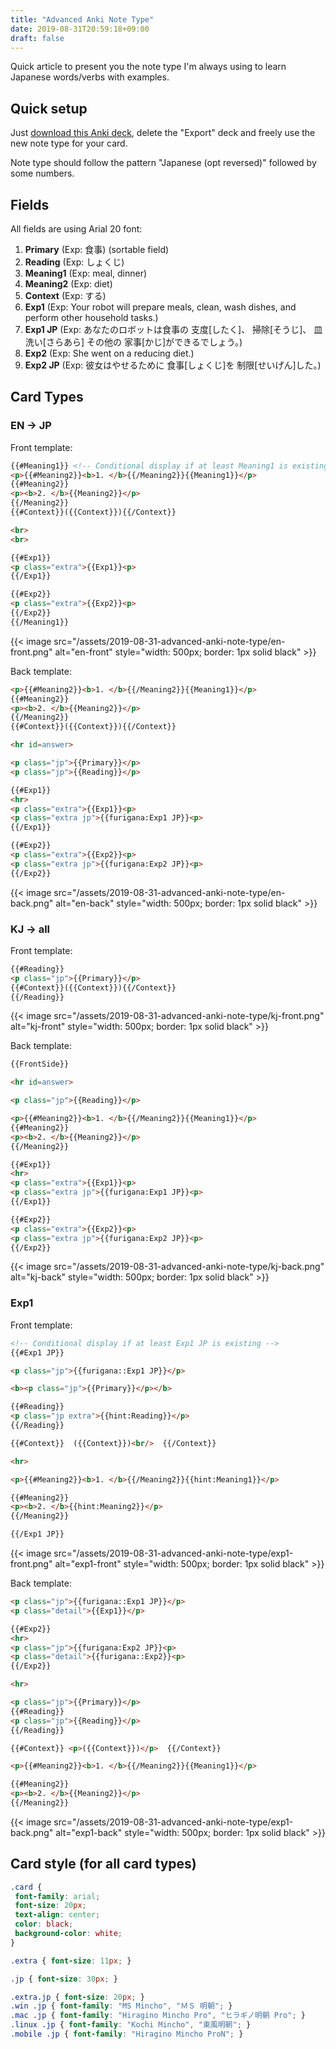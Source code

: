 ```yaml
---
title: "Advanced Anki Note Type"
date: 2019-08-31T20:59:18+09:00
draft: false
---
```


Quick article to present you the note type I'm always using to learn Japanese words/verbs with examples.

## Quick setup

Just [download this Anki deck](/assets/2019-08-31-advanced-anki-note-type/Export.apkg),
delete the "Export" deck and freely use the new note type for your card.

Note type should follow the pattern "Japanese (opt reversed)" followed by some numbers.

## Fields

All fields are using Arial 20 font:

1. **Primary** (Exp: 食事) (sortable field)
2. **Reading** (Exp: しょくじ)
3. **Meaning1** (Exp: meal, dinner)
4. **Meaning2** (Exp: diet)
5. **Context** (Exp: する)
6. **Exp1** (Exp: Your robot will prepare meals, clean, wash dishes, and perform other household tasks.)
7. **Exp1 JP** (Exp: あなたのロボットは食事の 支度[したく]、 掃除[そうじ]、 皿洗い[さらあら] その他の 家事[かじ]ができるでしょう。)
8. **Exp2** (Exp: She went on a reducing diet.)
9. **Exp2 JP** (Exp: 彼女はやせるために 食事[しょくじ]を 制限[せいげん]した。)

## Card Types

### EN  -> JP

Front template:

```html
{{#Meaning1}} <!-- Conditional display if at least Meaning1 is existing -->
<p>{{#Meaning2}}<b>1. </b>{{/Meaning2}}{{Meaning1}}</p>
{{#Meaning2}}
<p><b>2. </b>{{Meaning2}}</p>
{{/Meaning2}}
{{#Context}}({{Context}}){{/Context}}

<br>
<br>

{{#Exp1}}
<p class="extra">{{Exp1}}<p>
{{/Exp1}}

{{#Exp2}}
<p class="extra">{{Exp2}}<p>
{{/Exp2}}
{{/Meaning1}}
```

{{< image src="/assets/2019-08-31-advanced-anki-note-type/en-front.png" alt="en-front" style="width: 500px; border: 1px solid black" >}}

Back template:

```html
<p>{{#Meaning2}}<b>1. </b>{{/Meaning2}}{{Meaning1}}</p>
{{#Meaning2}}
<p><b>2. </b>{{Meaning2}}</p>
{{/Meaning2}}
{{#Context}}({{Context}}){{/Context}}

<hr id=answer>

<p class="jp">{{Primary}}</p>
<p class="jp">{{Reading}}</p>

{{#Exp1}}
<hr>
<p class="extra">{{Exp1}}<p>
<p class="extra jp">{{furigana:Exp1 JP}}<p>
{{/Exp1}}

{{#Exp2}}
<p class="extra">{{Exp2}}<p>
<p class="extra jp">{{furigana:Exp2 JP}}<p>
{{/Exp2}}
```

{{< image src="/assets/2019-08-31-advanced-anki-note-type/en-back.png" alt="en-back" style="width: 500px; border: 1px solid black" >}}

### KJ -> all

Front template:

```html
{{#Reading}}
<p class="jp">{{Primary}}</p>
{{#Context}}({{Context}}){{/Context}}
{{/Reading}}
```

{{< image src="/assets/2019-08-31-advanced-anki-note-type/kj-front.png" alt="kj-front" style="width: 500px; border: 1px solid black" >}}

Back template:

```html
{{FrontSide}}

<hr id=answer>

<p class="jp">{{Reading}}</p>

<p>{{#Meaning2}}<b>1. </b>{{/Meaning2}}{{Meaning1}}</p>
{{#Meaning2}}
<p><b>2. </b>{{Meaning2}}</p>
{{/Meaning2}}

{{#Exp1}}
<hr>
<p class="extra">{{Exp1}}<p>
<p class="extra jp">{{furigana:Exp1 JP}}<p>
{{/Exp1}}

{{#Exp2}}
<p class="extra">{{Exp2}}<p>
<p class="extra jp">{{furigana:Exp2 JP}}<p>
{{/Exp2}}
```

{{< image src="/assets/2019-08-31-advanced-anki-note-type/kj-back.png" alt="kj-back" style="width: 500px; border: 1px solid black" >}}

### Exp1

Front template:

```html
<!-- Conditional display if at least Exp1 JP is existing -->
{{#Exp1 JP}}

<p class="jp">{{furigana::Exp1 JP}}</p>

<b><p class="jp">{{Primary}}</p></b>

{{#Reading}}
<p class="jp extra">{{hint:Reading}}</p>
{{/Reading}}

{{#Context}}  ({{Context}})<br/>  {{/Context}}

<hr>

<p>{{#Meaning2}}<b>1. </b>{{/Meaning2}}{{hint:Meaning1}}</p>

{{#Meaning2}}
<p><b>2. </b>{{hint:Meaning2}}</p>
{{/Meaning2}}

{{/Exp1 JP}}
```

{{< image src="/assets/2019-08-31-advanced-anki-note-type/exp1-front.png" alt="exp1-front" style="width: 500px; border: 1px solid black" >}}

Back template:

```html
<p class="jp">{{furigana::Exp1 JP}}</p>
<p class="detail">{{Exp1}}</p>

{{#Exp2}}
<hr>
<p class="jp">{{furigana:Exp2 JP}}<p>
<p class="detail">{{furigana::Exp2}}<p>
{{/Exp2}}

<hr>

<p class="jp">{{Primary}}</p>
{{#Reading}}
<p class="jp">{{Reading}}</p>
{{/Reading}}

{{#Context}} <p>({{Context}})</p>  {{/Context}}

<p>{{#Meaning2}}<b>1. </b>{{/Meaning2}}{{Meaning1}}</p>

{{#Meaning2}}
<p><b>2. </b>{{Meaning2}}</p>
{{/Meaning2}}
```

{{< image src="/assets/2019-08-31-advanced-anki-note-type/exp1-back.png" alt="exp1-back" style="width: 500px; border: 1px solid black" >}}

## Card style (for all card types)

```css
.card {
 font-family: arial;
 font-size: 20px;
 text-align: center;
 color: black;
 background-color: white;
}

.extra { font-size: 11px; }

.jp { font-size: 30px; }

.extra.jp { font-size: 20px; }
.win .jp { font-family: "MS Mincho", "ＭＳ 明朝"; }
.mac .jp { font-family: "Hiragino Mincho Pro", "ヒラギノ明朝 Pro"; }
.linux .jp { font-family: "Kochi Mincho", "東風明朝"; }
.mobile .jp { font-family: "Hiragino Mincho ProN"; }
```
